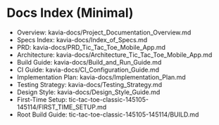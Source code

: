 # Docs Index (Minimal)

- Overview: kavia-docs/Project_Documentation_Overview.md
- Specs Index: kavia-docs/Index_of_Specs.md
- PRD: kavia-docs/PRD_Tic_Tac_Toe_Mobile_App.md
- Architecture: kavia-docs/Architecture_Tic_Tac_Toe_Mobile_App.md
- Build Guide: kavia-docs/Build_and_Run_Guide.md
- CI Guide: kavia-docs/CI_Configuration_Guide.md
- Implementation Plan: kavia-docs/Implementation_Plan.md
- Testing Strategy: kavia-docs/Testing_Strategy.md
- Design Style: kavia-docs/Design_Style_Guide.md
- First-Time Setup: tic-tac-toe-classic-145105-145114/FIRST_TIME_SETUP.md
- Root Build Guide: tic-tac-toe-classic-145105-145114/BUILD.md
